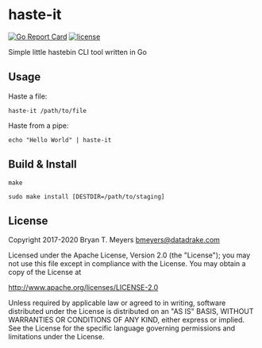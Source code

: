 # haste-it

[![Go Report Card](https://goreportcard.com/badge/github.com/DataDrake/haste-it)](https://goreportcard.com/report/github.com/DataDrake/haste-it) [![license](https://img.shields.io/github/license/DataDrake/haste-it.svg)]() 

Simple little hastebin CLI tool written in Go

## Usage

Haste a file:

```
haste-it /path/to/file
```


Haste from a pipe:

```
echo "Hello World" | haste-it
```

## Build & Install

```
make
```

```
sudo make install [DESTDIR=/path/to/staging]
```

## License
 
Copyright 2017-2020 Bryan T. Meyers <bmeyers@datadrake.com>
 
Licensed under the Apache License, Version 2.0 (the "License");
you may not use this file except in compliance with the License.
You may obtain a copy of the License at
 
http://www.apache.org/licenses/LICENSE-2.0
 
Unless required by applicable law or agreed to in writing, software
distributed under the License is distributed on an "AS IS" BASIS,
WITHOUT WARRANTIES OR CONDITIONS OF ANY KIND, either express or implied.
See the License for the specific language governing permissions and
limitations under the License.
